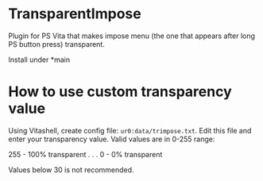 # TransparentImpose

Plugin for PS Vita that makes impose menu (the one that appears after long PS button press) transparent.

Install under *main

# How to use custom transparency value

Using Vitashell, create config file: `ur0:data/trimpose.txt`.
Edit this file and enter your transparency value. Valid values are in 0-255 range:

255 - 100% transparent
.
.
.
0 - 0% transparent

Values below 30 is not recommended.
